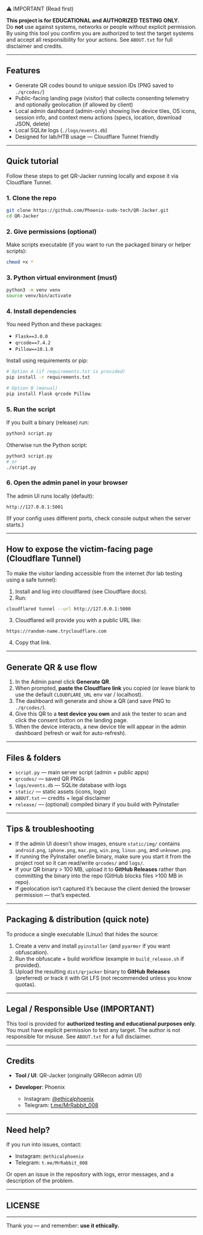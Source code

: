 ⚠️ IMPORTANT (Read first)

**This project is for EDUCATIONAL and AUTHORIZED TESTING ONLY.**  
Do **not** use against systems, networks or people without explicit permission. By using this tool you confirm you are authorized to test the target systems and accept all responsibility for your actions. See `ABOUT.txt` for full disclaimer and credits.

---

## Features

- Generate QR codes bound to unique session IDs (PNG saved to `./qrcodes/`)
- Public-facing landing page (visitor) that collects consenting telemetry and optionally geolocation (if allowed by client)
- Local admin dashboard (admin-only) showing live device tiles, OS icons, session info, and context menu actions (specs, location, download JSON, delete)
- Local SQLite logs (`./logs/events.db`)
- Designed for lab/HTB usage — Cloudflare Tunnel friendly

---

## Quick tutorial

Follow these steps to get QR-Jacker running locally and expose it via Cloudflare Tunnel.

### 1. Clone the repo
```bash
git clone https://github.com/Phoenix-sudo-tech/QR-Jacker.git
cd QR-Jacker
````

### 2. Give permissions (optional)

Make scripts executable (if you want to run the packaged binary or helper scripts):

```bash
chmod +x *
```

### 3. Python virtual environment (must)

```bash
python3 -m venv venv
source venv/bin/activate
```

### 4. Install dependencies

You need Python and these packages:

* `Flask==3.0.0`
* `qrcode==7.4.2`
* `Pillow==10.1.0`

Install using requirements or pip:

```bash
# Option A (if requirements.txt is provided)
pip install -r requirements.txt

# Option B (manual)
pip install Flask qrcode Pillow
```

### 5. Run the script

If you built a binary (release) run:

```bash
python3 script.py
```

Otherwise run the Python script:

```bash
python3 script.py
# or
./script.py
```

### 6. Open the admin panel in your browser

The admin UI runs locally (default):

```
http://127.0.0.1:5001
```

(If your config uses different ports, check console output when the server starts.)

---

## How to expose the victim-facing page (Cloudflare Tunnel)

To make the visitor landing accessible from the internet (for lab testing using a safe tunnel):

1. Install and log into cloudflared (see Cloudflare docs).
2. Run:

```bash
cloudflared tunnel --url http://127.0.0.1:5000
```

3. Cloudflared will provide you with a public URL like:

```
https://random-name.trycloudflare.com
```

4. Copy that link.

---

## Generate QR & use flow

1. In the Admin panel click **Generate QR**.
2. When prompted, **paste the Cloudflare link** you copied (or leave blank to use the default `CLOUDFLARE_URL` env var / localhost).
3. The dashboard will generate and show a QR (and save PNG to `./qrcodes/`).
4. Give this QR to a **test device you own** and ask the tester to scan and click the consent button on the landing page.
5. When the device interacts, a new device tile will appear in the admin dashboard (refresh or wait for auto-refresh).

---

## Files & folders

* `script.py` — main server script (admin + public apps)
* `qrcodes/` — saved QR PNGs
* `logs/events.db` — SQLite database with logs
* `static/` — static assets (icons, logo)
* `ABOUT.txt` — credits + legal disclaimer
* `release/` — (optional) compiled binary if you build with PyInstaller

---

## Tips & troubleshooting

* If the admin UI doesn’t show images, ensure `static/img/` contains `android.png`, `iphone.png`, `mac.png`, `win.png`, `linux.png`, and `unknown.png`.
* If running the PyInstaller onefile binary, make sure you start it from the project root so it can read/write `qrcodes/` and `logs/`.
* If your QR binary > 100 MB, upload it to **GitHub Releases** rather than committing the binary into the repo (GitHub blocks files >100 MB in repo).
* If geolocation isn’t captured it’s because the client denied the browser permission — that’s expected.

---

## Packaging & distribution (quick note)

To produce a single executable (Linux) that hides the source:

1. Create a venv and install `pyinstaller` (and `pyarmor` if you want obfuscation).
2. Run the obfuscate + build workflow (example in `build_release.sh` if provided).
3. Upload the resulting `dist/qrjacker` binary to **GitHub Releases** (preferred) or track it with Git LFS (not recommended unless you know quotas).

---

## Legal / Responsible Use (IMPORTANT)

This tool is provided for **authorized testing and educational purposes only**. You must have explicit permission to test any target. The author is not responsible for misuse. See `ABOUT.txt` for a full disclaimer.

---

## Credits

* **Tool / UI**: QR-Jacker (originally QRRecon admin UI)
* **Developer**: Phoenix

  * Instagram: [@ethicalphoenix](https://instagram.com/ethicalphoenix)
  * Telegram: [t.me/MrRabbit_008](https://t.me/MrRabbit_008)

---

## Need help?

If you run into issues, contact:

* Instagram: `@ethicalphoenix`
* Telegram: `t.me/MrRabbit_008`

Or open an issue in the repository with logs, error messages, and a description of the problem.

---

## LICENSE



---

Thank you — and remember: **use it ethically.**

